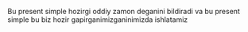 Bu present simple hozirgi oddiy zamon deganini bildiradi va bu present simple bu biz hozir gapirganimizganinimizda ishlatamiz
